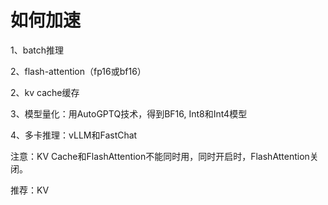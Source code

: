 

# 如何加速

1、batch推理

2、flash-attention（fp16或bf16）

2、kv cache缓存

3、模型量化：用AutoGPTQ技术，得到BF16, Int8和Int4模型

4、多卡推理：vLLM和FastChat



注意：KV Cache和FlashAttention不能同时用，同时开启时，FlashAttention关闭。

推荐：KV

